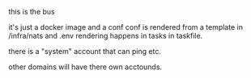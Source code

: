 
this is the bus

it's just a docker image and a conf 
conf is rendered from a template in /infra/nats and .env
rendering happens in tasks in taskfile.

there is a "system" account that can ping etc.

other domains will have there own acctounds.
